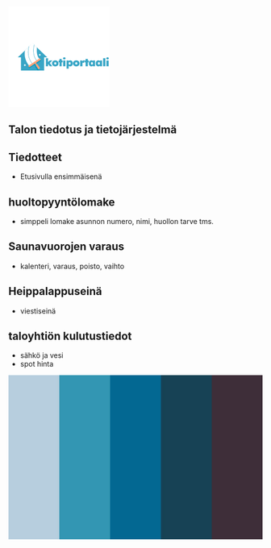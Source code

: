 ![Screenshot](/assests/logo.png)

## Talon tiedotus ja tietojärjestelmä

## Tiedotteet

- Etusivulla ensimmäisenä

## huoltopyyntölomake

- simppeli lomake asunnon numero, nimi, huollon tarve tms.

## Saunavuorojen varaus

- kalenteri, varaus, poisto, vaihto

## Heippalappuseinä
- viestiseinä

## taloyhtiön kulutustiedot

- sähkö ja vesi
- spot hinta



![Screenshot](assests/varikartta.jpg)
